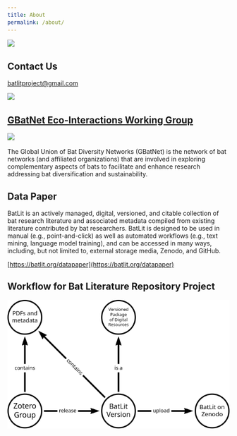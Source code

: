```yaml
---
title: About
permalink: /about/
---
```


![](../assets/group-picture.jpg)

## Contact Us

[batlitproject@gmail.com](mailto:batlitproject@gmail.com)

![](../assets/GBatNetEco-Interactions-Working-Group.jpg)

## [GBatNet Eco-Interactions Working Group](https://www.gbatnet.org/interdisciplinary-projects/#eco-interactions)

[![](../assets/GBatNet-transparent_med-300x300.png)](https://gbatnet.org)

The Global Union of Bat Diversity Networks (GBatNet) is the network of bat networks (and affiliated organizations) that are involved in exploring complementary aspects of bats to facilitate and enhance research addressing bat diversification and sustainability. 

## Data Paper

BatLit is an actively managed, digital, versioned, and citable collection of bat research literature and associated metadata compiled from existing literature contributed by bat researchers. BatLit is designed to be used in manual (e.g., point-and-click) as well as automated workflows (e.g., text mining, language model training), and can be accessed in many ways, including, but not limited to, external storage media, Zenodo, and GitHub.  

[https://batlit.org/datapaper](https://batlit.org/datapaper)

## Workflow for Bat Literature Repository Project 

![](assets/batlit-components.png)

